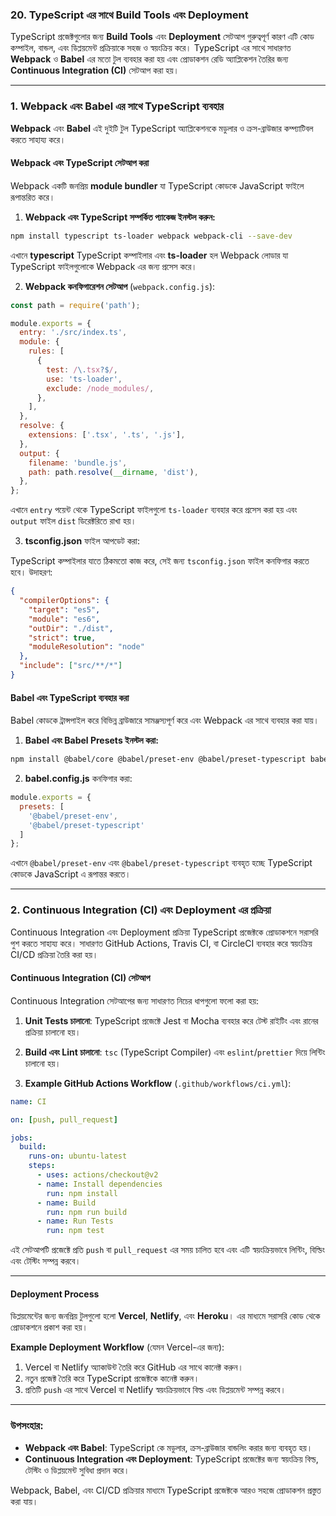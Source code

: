 ### **20. TypeScript এর সাথে Build Tools এবং Deployment**

TypeScript প্রজেক্টগুলোর জন্য **Build Tools** এবং **Deployment** সেটআপ গুরুত্বপূর্ণ কারণ এটি কোড কম্পাইল, বান্ডল, এবং ডিপ্লয়মেন্ট প্রক্রিয়াকে সহজ ও স্বয়ংক্রিয় করে। TypeScript এর সাথে সাধারণত **Webpack** ও **Babel** এর মতো টুল ব্যবহার করা হয় এবং প্রোডাকশন রেডি অ্যাপ্লিকেশন তৈরির জন্য **Continuous Integration (CI)** সেটআপ করা হয়।

---

### **1. Webpack এবং Babel এর সাথে TypeScript ব্যবহার**

**Webpack** এবং **Babel** এই দুইটি টুল TypeScript অ্যাপ্লিকেশনকে মডুলার ও ক্রস-ব্রাউজার কম্প্যাটিবল করতে সাহায্য করে।

#### **Webpack এবং TypeScript সেটআপ করা**

Webpack একটি জনপ্রিয় **module bundler** যা TypeScript কোডকে JavaScript ফাইলে রূপান্তরিত করে।

1. **Webpack এবং TypeScript সম্পর্কিত প্যাকেজ ইনস্টল করুন:**

```bash
npm install typescript ts-loader webpack webpack-cli --save-dev
```

এখানে **typescript** TypeScript কম্পাইলার এবং **ts-loader** হল Webpack লোডার যা TypeScript ফাইলগুলোকে Webpack এর জন্য প্রসেস করে।

2. **Webpack কনফিগারেশন সেটআপ** (`webpack.config.js`):

```javascript
const path = require('path');

module.exports = {
  entry: './src/index.ts',
  module: {
    rules: [
      {
        test: /\.tsx?$/,
        use: 'ts-loader',
        exclude: /node_modules/,
      },
    ],
  },
  resolve: {
    extensions: ['.tsx', '.ts', '.js'],
  },
  output: {
    filename: 'bundle.js',
    path: path.resolve(__dirname, 'dist'),
  },
};
```

এখানে `entry` পয়েন্ট থেকে TypeScript ফাইলগুলো `ts-loader` ব্যবহার করে প্রসেস করা হয় এবং `output` ফাইল `dist` ডিরেক্টরিতে রাখা হয়।

3. **tsconfig.json** ফাইল আপডেট করা:

TypeScript কম্পাইলার যাতে ঠিকমতো কাজ করে, সেই জন্য `tsconfig.json` ফাইল কনফিগার করতে হবে। উদাহরণ:

```json
{
  "compilerOptions": {
    "target": "es5",
    "module": "es6",
    "outDir": "./dist",
    "strict": true,
    "moduleResolution": "node"
  },
  "include": ["src/**/*"]
}
```

#### **Babel এবং TypeScript ব্যবহার করা**

Babel কোডকে ট্রান্সপাইল করে বিভিন্ন ব্রাউজারে সামঞ্জস্যপূর্ণ করে এবং Webpack এর সাথে ব্যবহার করা যায়।

1. **Babel এবং Babel Presets ইনস্টল করা:**

```bash
npm install @babel/core @babel/preset-env @babel/preset-typescript babel-loader --save-dev
```

2. **babel.config.js** কনফিগার করা:

```javascript
module.exports = {
  presets: [
    '@babel/preset-env',
    '@babel/preset-typescript'
  ]
};
```

এখানে `@babel/preset-env` এবং `@babel/preset-typescript` ব্যবহৃত হচ্ছে TypeScript কোডকে JavaScript এ রূপান্তর করতে।

---

### **2. Continuous Integration (CI) এবং Deployment এর প্রক্রিয়া**

Continuous Integration এবং Deployment প্রক্রিয়া TypeScript প্রজেক্টকে প্রোডাকশনে সরাসরি পুশ করতে সাহায্য করে। সাধারণত GitHub Actions, Travis CI, বা CircleCI ব্যবহার করে স্বয়ংক্রিয় CI/CD প্রক্রিয়া তৈরি করা হয়।

#### **Continuous Integration (CI) সেটআপ**

Continuous Integration সেটআপের জন্য সাধারণত নিচের ধাপগুলো ফলো করা হয়:

1. **Unit Tests চালানো**: TypeScript প্রজেক্টে Jest বা Mocha ব্যবহার করে টেস্ট রাইটিং এবং রানের প্রক্রিয়া চালানো হয়।

2. **Build এবং Lint চালানো**: `tsc` (TypeScript Compiler) এবং `eslint`/`prettier` দিয়ে লিন্টিং চালানো হয়।

3. **Example GitHub Actions Workflow** (`.github/workflows/ci.yml`):

```yaml
name: CI

on: [push, pull_request]

jobs:
  build:
    runs-on: ubuntu-latest
    steps:
      - uses: actions/checkout@v2
      - name: Install dependencies
        run: npm install
      - name: Build
        run: npm run build
      - name: Run Tests
        run: npm test
```

এই সেটআপটি প্রজেক্টে প্রতি `push` বা `pull_request` এর সময় চালিত হবে এবং এটি স্বয়ংক্রিয়ভাবে লিন্টিং, বিল্ডিং এবং টেস্টিং সম্পন্ন করবে।

---

#### **Deployment Process**

ডিপ্লয়মেন্টের জন্য জনপ্রিয় টুলগুলো হলো **Vercel**, **Netlify**, এবং **Heroku**। এর মাধ্যমে সরাসরি কোড থেকে প্রোডাকশনে প্রকাশ করা হয়।

**Example Deployment Workflow** (যেমন Vercel-এর জন্য):

1. Vercel বা Netlify অ্যাকাউন্ট তৈরি করে GitHub এর সাথে কানেক্ট করুন।
2. নতুন প্রজেক্ট তৈরি করে TypeScript প্রজেক্টকে কানেক্ট করুন।
3. প্রতিটি `push` এর সাথে Vercel বা Netlify স্বয়ংক্রিয়ভাবে বিল্ড এবং ডিপ্লয়মেন্ট সম্পন্ন করবে।

---

### **উপসংহার:**

- **Webpack এবং Babel**: TypeScript কে মডুলার, ক্রস-ব্রাউজার বান্ডলিং করার জন্য ব্যবহৃত হয়।
- **Continuous Integration এবং Deployment**: TypeScript প্রজেক্টের জন্য স্বয়ংক্রিয় বিল্ড, টেস্টিং ও ডিপ্লয়মেন্ট সুবিধা প্রদান করে।

Webpack, Babel, এবং CI/CD প্রক্রিয়ার মাধ্যমে TypeScript প্রজেক্টকে আরও সহজে প্রোডাকশন প্রস্তুত করা যায়।
